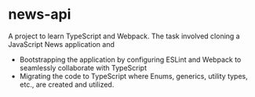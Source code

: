 # news-api
A project to learn TypeScript and Webpack. The task involved cloning a JavaScript News application and 
- Bootstrapping the application by configuring ESLint and Webpack to seamlessly collaborate with TypeScript
- Migrating the code to TypeScript where Enums, generics, utility types, etc., are created and utilized.
